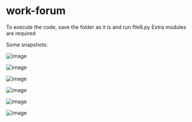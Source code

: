 # work-forum
To execute the code, save the folder as it is and run file6.py
Extra modules are required

Some snapshots:

![image](https://user-images.githubusercontent.com/93638366/187006817-70632550-c5be-42f9-975d-6b70547d6b75.png)

![image](https://user-images.githubusercontent.com/93638366/187006835-3cce61bd-bed2-4e5f-b155-d7778c2a593e.png)

![image](https://user-images.githubusercontent.com/93638366/187006990-8e4cf5db-beb2-4261-a564-fb4ef85c761e.png)

![image](https://user-images.githubusercontent.com/93638366/187007008-313997ba-a004-4770-bad9-a9644746a559.png)

![image](https://user-images.githubusercontent.com/93638366/187007032-92a59564-f669-4d6e-a792-4aaf218b9beb.png)

![image](https://user-images.githubusercontent.com/93638366/187007063-93383c5c-6456-4eb4-9c5e-d6e424a5113c.png)
